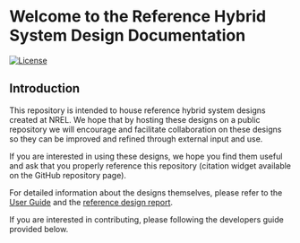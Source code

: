 # Welcome to the Reference Hybrid System Design Documentation

[![License](https://img.shields.io/badge/License-BSD%203--Clause-blue.svg)](https://opensource.org/licenses/BSD-3-Clause)

<!-- # Reference Hybrid System Designs -->

<!-- ## Table of Contents -->
<!-- 1. [Introduction](#introduction)
2. [Reference Design Overview](#reference-design-overview)
3. [Getting Started](#getting-started)
3. [Developers Guide](#developers-guide) -->

## Introduction
This repository is intended to house reference hybrid system designs created at NREL. We hope that
by hosting these designs on a public repository we will encourage and facilitate collaboration on
these designs so they can be improved and refined through external input and use.

If you are interested in using these designs, we hope you find them useful and ask that you
properly reference this repository (citation widget available on the GitHub repository page).

For detailed information about the designs themselves, please refer to the [User Guide](user_guide/user_guide.md) and the
[reference design report](user_guide/Reference_Design_Documentation.pdf).

If you are interested in contributing, please following the developers guide provided below.

```{tableofcontents}
```
